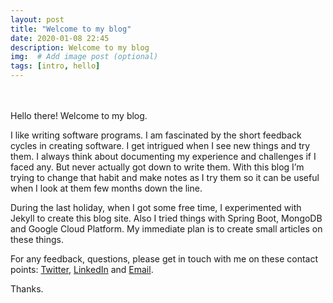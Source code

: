 ```yaml
---
layout: post
title: "Welcome to my blog"
date: 2020-01-08 22:45
description: Welcome to my blog
img:  # Add image post (optional)
tags: [intro, hello]
---
```

<br/>
<br/>
Hello there!
Welcome to my blog.

I like writing software programs. I am fascinated by the short feedback cycles in creating software.
I get intrigued when I see new things and try them. I always think about documenting my experience and challenges if I faced any. But never actually got down to write them.
With this blog I’m trying to change that habit and make notes as I try them so it can be useful when I look at them few months down the line.

During the last holiday, when I got some free time, I experimented with Jekyll to create this blog site. Also I tried things with Spring Boot, MongoDB and Google Cloud Platform.
My immediate plan is to create small articles on these things.

For any feedback, questions, please get in touch with me on these contact points: [Twitter][twitter], [LinkedIn][linkedin] and [Email][email].

Thanks.

[twitter]: https://twitter.com/BalaRawool
[linkedin]:   https://www.linkedin.com/in/balkrishnarawool/
[email]: mailto:bala.rawool.blog@gmail.com
